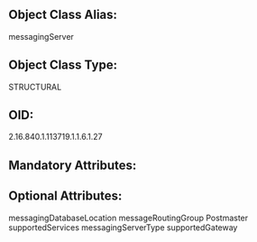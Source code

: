 ## Object Class Alias:
  messagingServer

## Object Class Type:
  STRUCTURAL

## OID:
  2.16.840.1.113719.1.1.6.1.27

## Mandatory Attributes:
  

## Optional Attributes:
  messagingDatabaseLocation
  messageRoutingGroup
  Postmaster
  supportedServices
  messagingServerType
  supportedGateway
